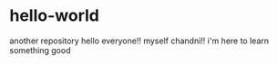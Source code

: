# hello-world
another repository
hello everyone!!
myself chandni!!
i'm here to learn something good
